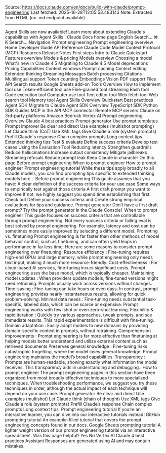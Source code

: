 Source: https://docs.claude.com/en/docs/build-with-claude/prompt-engineering
Last fetched: 2025-10-28T12:05:53.483143
Note: Extracted from HTML (no .md endpoint available)

---

Agent Skills are now available!
Learn more about extending Claude's capabilities with Agent Skills
.
Claude Docs
home page
English
Search...
⌘
K
Search...
Navigation
Prompt engineering
Prompt engineering overview
Home
Developer Guide
API Reference
Claude Code
Model Context Protocol (MCP)
Resources
Release Notes
First steps
Intro to Claude
Quickstart
Features overview
Models & pricing
Models overview
Choosing a model
What's new in Claude 4.5
Migrating to Claude 4.5
Model deprecations
Pricing
Capabilities
Context windows
Prompt caching
Context editing
Extended thinking
Streaming Messages
Batch processing
Citations
Multilingual support
Token counting
Embeddings
Vision
PDF support
Files API
Search results
Google Sheets add-on
Tools
Overview
How to implement tool use
Token-efficient tool use
Fine-grained tool streaming
Bash tool
Code execution tool
Computer use tool
Text editor tool
Web fetch tool
Web search tool
Memory tool
Agent Skills
Overview
Quickstart
Best practices
Agent SDK
Migrate to Claude Agent SDK
Overview
TypeScript SDK
Python SDK
Guides
MCP in the API
MCP connector
Remote MCP servers
Claude on 3rd-party platforms
Amazon Bedrock
Vertex AI
Prompt engineering
Overview
Claude 4 best practices
Prompt generator
Use prompt templates
Prompt improver
Be clear and direct
Use examples (multishot prompting)
Let Claude think (CoT)
Use XML tags
Give Claude a role (system prompts)
Prefill Claude's response
Chain complex prompts
Long context tips
Extended thinking tips
Test & evaluate
Define success criteria
Develop test cases
Using the Evaluation Tool
Reducing latency
Strengthen guardrails
Reduce hallucinations
Increase output consistency
Mitigate jailbreaks
Streaming refusals
Reduce prompt leak
Keep Claude in character
On this page
Before prompt engineering
When to prompt engineer
How to prompt engineer
Prompt engineering tutorial
While these tips apply broadly to all Claude models, you can find prompting tips specific to extended thinking models
here
.
​
Before prompt engineering
This guide assumes that you have:
A clear definition of the success criteria for your use case
Some ways to empirically test against those criteria
A first draft prompt you want to improve
If not, we highly suggest you spend time establishing that first. Check out
Define your success criteria
and
Create strong empirical evaluations
for tips and guidance.
Prompt generator
Don’t have a first draft prompt? Try the prompt generator in the Claude Console!
​
When to prompt engineer
This guide focuses on success criteria that are controllable through prompt engineering.
Not every success criteria or failing eval is best solved by prompt engineering. For example, latency and cost can be sometimes more easily improved by selecting a different model.
Prompting vs. finetuning
Prompt engineering is far faster than other methods of model behavior control, such as finetuning, and can often yield leaps in performance in far less time. Here are some reasons to consider prompt engineering over finetuning:
Resource efficiency
: Fine-tuning requires high-end GPUs and large memory, while prompt engineering only needs text input, making it much more resource-friendly.
Cost-effectiveness
: For cloud-based AI services, fine-tuning incurs significant costs. Prompt engineering uses the base model, which is typically cheaper.
Maintaining model updates
: When providers update models, fine-tuned versions might need retraining. Prompts usually work across versions without changes.
Time-saving
: Fine-tuning can take hours or even days. In contrast, prompt engineering provides nearly instantaneous results, allowing for quick problem-solving.
Minimal data needs
: Fine-tuning needs substantial task-specific, labeled data, which can be scarce or expensive. Prompt engineering works with few-shot or even zero-shot learning.
Flexibility & rapid iteration
: Quickly try various approaches, tweak prompts, and see immediate results. This rapid experimentation is difficult with fine-tuning.
Domain adaptation
: Easily adapt models to new domains by providing domain-specific context in prompts, without retraining.
Comprehension improvements
: Prompt engineering is far more effective than finetuning at helping models better understand and utilize external content such as retrieved documents
Preserves general knowledge
: Fine-tuning risks catastrophic forgetting, where the model loses general knowledge. Prompt engineering maintains the model’s broad capabilities.
Transparency
: Prompts are human-readable, showing exactly what information the model receives. This transparency aids in understanding and debugging.
​
How to prompt engineer
The prompt engineering pages in this section have been organized from most broadly effective techniques to more specialized techniques. When troubleshooting performance, we suggest you try these techniques in order, although the actual impact of each technique will depend on your use case.
Prompt generator
Be clear and direct
Use examples (multishot)
Let Claude think (chain of thought)
Use XML tags
Give Claude a role (system prompts)
Prefill Claude’s response
Chain complex prompts
Long context tips
​
Prompt engineering tutorial
If you’re an interactive learner, you can dive into our interactive tutorials instead!
GitHub prompting tutorial
An example-filled tutorial that covers the prompt engineering concepts found in our docs.
Google Sheets prompting tutorial
A lighter weight version of our prompt engineering tutorial via an interactive spreadsheet.
Was this page helpful?
Yes
No
Vertex AI
Claude 4 best practices
Assistant
Responses are generated using AI and may contain mistakes.